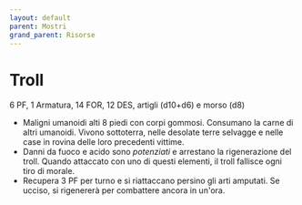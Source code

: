 ```yaml
---
layout: default
parent: Mostri
grand_parent: Risorse
---
```


# Troll

6 PF, 1 Armatura, 14 FOR, 12 DES, artigli (d10+d6) e morso (d8)

- Maligni umanoidi alti 8 piedi con corpi gommosi. Consumano la carne di altri umanoidi. Vivono sottoterra, nelle desolate terre selvagge e nelle case in rovina delle loro precedenti vittime.
- Danni da fuoco e acido sono _potenziati_ e arrestano la rigenerazione del troll. Quando attaccato con uno di questi elementi, il troll fallisce ogni tiro di morale.
- Recupera 3 PF per turno e si riattaccano persino gli arti amputati. Se ucciso, si rigenererà per combattere ancora in un'ora.
